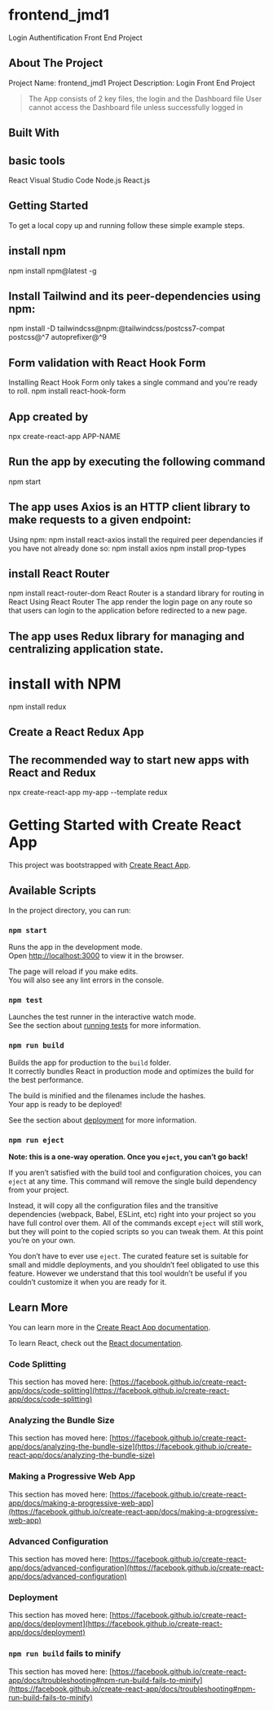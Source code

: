# frontend_jmd1
 Login Authentification Front End Project
 
## About The Project
Project Name: frontend_jmd1
Project Description: Login Front End Project
>The App consists of 2 key files, the login and the Dashboard file
>User cannot access the Dashboard file unless successfully logged in


## Built With
## basic tools
React
Visual Studio Code
Node.js
React.js

## Getting Started
To get a local copy up and running follow these simple example steps.

## install npm
npm install npm@latest -g

## Install Tailwind and its peer-dependencies using npm:
npm install -D tailwindcss@npm:@tailwindcss/postcss7-compat postcss@^7 autoprefixer@^9

## Form validation with React Hook Form
Installing React Hook Form only takes a single command and you're ready to roll.
npm install react-hook-form

## App created by 
npx create-react-app APP-NAME

## Run the app by executing the following command
npm start

## The app uses Axios is an HTTP client library to make requests to a given endpoint:
Using npm: npm install react-axios
install the required peer dependancies if you have not already done so:
npm install axios
npm install prop-types

## install React Router
npm install react-router-dom
React Router is a standard library for routing in React
Using React Router The app render the login page on any route so that users can login to the application before redirected to a new page.


## The app uses Redux library for managing and centralizing application state. 
# install with NPM
npm install redux

## Create a React Redux App
## The recommended way to start new apps with React and Redux
npx create-react-app my-app --template redux

# Getting Started with Create React App

This project was bootstrapped with [Create React App](https://github.com/facebook/create-react-app).

## Available Scripts

In the project directory, you can run:

### `npm start`

Runs the app in the development mode.\
Open [http://localhost:3000](http://localhost:3000) to view it in the browser.

The page will reload if you make edits.\
You will also see any lint errors in the console.

### `npm test`

Launches the test runner in the interactive watch mode.\
See the section about [running tests](https://facebook.github.io/create-react-app/docs/running-tests) for more information.

### `npm run build`

Builds the app for production to the `build` folder.\
It correctly bundles React in production mode and optimizes the build for the best performance.

The build is minified and the filenames include the hashes.\
Your app is ready to be deployed!

See the section about [deployment](https://facebook.github.io/create-react-app/docs/deployment) for more information.

### `npm run eject`

**Note: this is a one-way operation. Once you `eject`, you can’t go back!**

If you aren’t satisfied with the build tool and configuration choices, you can `eject` at any time. This command will remove the single build dependency from your project.

Instead, it will copy all the configuration files and the transitive dependencies (webpack, Babel, ESLint, etc) right into your project so you have full control over them. All of the commands except `eject` will still work, but they will point to the copied scripts so you can tweak them. At this point you’re on your own.

You don’t have to ever use `eject`. The curated feature set is suitable for small and middle deployments, and you shouldn’t feel obligated to use this feature. However we understand that this tool wouldn’t be useful if you couldn’t customize it when you are ready for it.

## Learn More

You can learn more in the [Create React App documentation](https://facebook.github.io/create-react-app/docs/getting-started).

To learn React, check out the [React documentation](https://reactjs.org/).

### Code Splitting

This section has moved here: [https://facebook.github.io/create-react-app/docs/code-splitting](https://facebook.github.io/create-react-app/docs/code-splitting)

### Analyzing the Bundle Size

This section has moved here: [https://facebook.github.io/create-react-app/docs/analyzing-the-bundle-size](https://facebook.github.io/create-react-app/docs/analyzing-the-bundle-size)

### Making a Progressive Web App

This section has moved here: [https://facebook.github.io/create-react-app/docs/making-a-progressive-web-app](https://facebook.github.io/create-react-app/docs/making-a-progressive-web-app)

### Advanced Configuration

This section has moved here: [https://facebook.github.io/create-react-app/docs/advanced-configuration](https://facebook.github.io/create-react-app/docs/advanced-configuration)

### Deployment

This section has moved here: [https://facebook.github.io/create-react-app/docs/deployment](https://facebook.github.io/create-react-app/docs/deployment)

### `npm run build` fails to minify

This section has moved here: [https://facebook.github.io/create-react-app/docs/troubleshooting#npm-run-build-fails-to-minify](https://facebook.github.io/create-react-app/docs/troubleshooting#npm-run-build-fails-to-minify)

